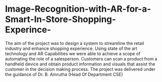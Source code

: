 # Image-Recognition-with-AR-for-a-Smart-In-Store-Shopping-Experince-
The aim of the project was to design a system to streamline the retail industry and enhance shopping experience. Using state of the art technology and AR Capabilities we were able to achieve a scope of automating the role of a salesperson. Customers can scan a product from a handheld device and obtain product information and visuals that assist the customer in the decision making process. The project was delivered under the guidance of Dr. B. Amrutha (Head Of Department CSE)
